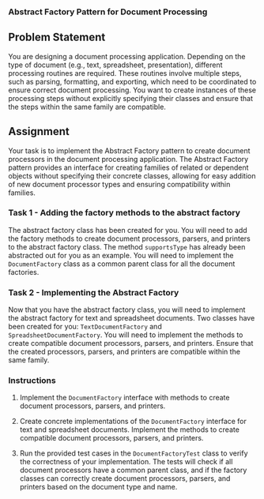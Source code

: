 ### Abstract Factory Pattern for Document Processing

## Problem Statement

You are designing a document processing application. Depending on the type of document (e.g., text, spreadsheet, presentation), different processing routines are required. These routines involve multiple steps, such as parsing, formatting, and exporting, which need to be coordinated to ensure correct document processing. You want to create instances of these processing steps without explicitly specifying their classes and ensure that the steps within the same family are compatible.

## Assignment

Your task is to implement the Abstract Factory pattern to create document processors in the document processing application. The Abstract Factory pattern provides an interface for creating families of related or dependent objects without specifying their concrete classes, allowing for easy addition of new document processor types and ensuring compatibility within families.

### Task 1 - Adding the factory methods to the abstract factory

The abstract factory class has been created for you. You will need to add the factory methods to create document processors, parsers, and printers to the abstract factory class. The method `supportsType` has already been abstracted out for you as an example. You will need to implement the `DocumentFactory` class as a common parent class for all the document factories.

### Task 2 - Implementing the Abstract Factory

Now that you have the abstract factory class, you will need to implement the abstract factory for text and spreadsheet documents. Two classes have been created for you: `TextDocumentFactory` and `SpreadsheetDocumentFactory`. You will need to implement the methods to create compatible document processors, parsers, and printers. Ensure that the created processors, parsers, and printers are compatible within the same family.

### Instructions

1. Implement the `DocumentFactory` interface with methods to create document processors, parsers, and printers.

2. Create concrete implementations of the `DocumentFactory` interface for text and spreadsheet documents. Implement the methods to create compatible document processors, parsers, and printers.

3. Run the provided test cases in the `DocumentFactoryTest` class to verify the correctness of your implementation. The tests will check if all document processors have a common parent class, and if the factory classes can correctly create document processors, parsers, and printers based on the document type and name.